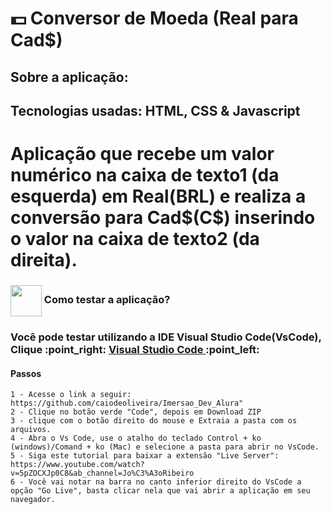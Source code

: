 # 💵 Conversor de Moeda (Real para Cad$)

## Sobre a aplicação: 

## Tecnologias usadas: HTML, CSS & Javascript

<h1> Aplicação que recebe um valor numérico na caixa de texto1 (da esquerda) em Real(BRL) e realiza a conversão para Cad$(C$) inserindo o valor na caixa de texto2 (da direita). </h1>

<h3> <img src="https://i.dlpng.com/static/png/6577858_preview.png" width="50px" align="center"/> Como testar a aplicação? </h3>

<h3> Você pode testar utilizando a IDE Visual Studio Code(VsCode), Clique :point_right: <a href="https://code.visualstudio.com/download" target="_blank" > Visual Studio Code </a> :point_left: </h3>

<h4> Passos </h4>

```
1 - Acesse o link a seguir: https://github.com/caiodeoliveira/Imersao_Dev_Alura"
2 - Clique no botão verde "Code", depois em Download ZIP
3 - clique com o botão direito do mouse e Extraia a pasta com os arquivos.
4 - Abra o Vs Code, use o atalho do teclado Control + ko (windows)/Comand + ko (Mac) e selecione a pasta para abrir no VsCode.
5 - Siga este tutorial para baixar a extensão "Live Server": https://www.youtube.com/watch?v=5pZOCXJp0C8&ab_channel=Jo%C3%A3oRibeiro
6 - Você vai notar na barra no canto inferior direito do VsCode a opção "Go Live", basta clicar nela que vai abrir a aplicação em seu navegador.
```
